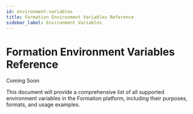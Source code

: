 ```yaml
---
id: environment-variables
title: Formation Environment Variables Reference
sidebar_label: Environment Variables
---
```


# Formation Environment Variables Reference

Coming Soon

This document will provide a comprehensive list of all supported environment variables in the Formation platform, including their purposes, formats, and usage examples. 